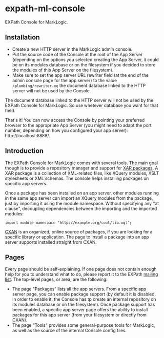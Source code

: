 expath-ml-console
=================

EXPath Console for MarkLogic.

Installation
------------

- Create a new HTTP server in the MarkLogic admin console.
- Put the source code of the Console at the root of the App Server
  (depending on the options you selected creating the App Server, it
  could be on its modules database or on the filesystem if you decided
  to store the modules of this App Server on the filesystem).
- Make sure to set the app server URL rewriter field (at the end of
  the admin console page for the app server) to the value
  `/plumbing/rewriter.xq` the document database linked to the HTTP
  server will not be used by the Console.

The document database linked to the HTTP server will not be used by
the EXPath Console for MarkLogic.  So use whetever database you want
for that field.

That's it!  You can now access the Console by pointing your preferred
browser to the appropriate App Server (you might need to adapt the
port number, depending on how you configured your app server):
http://localhost:8888/.

Introduction
------------

The EXPath Console for MarkLogic comes with several tools.  The main
goal though is to provide a repository manager and support for
[XAR packages](http://expath.org/spec/pkg).  A XAR package is a
collection of XML-related files, like XQuery modules, XSLT stylesheets
or XML schemas.  The console helps installing packages on specific app
servers.

Once a package has been installed on an app server, other modules
running in the same app server can import an XQuery modules from the
package, just by importing it using the module namespace.  Without
specifying any "at clause", decoupling dependencies between the
importing and the imported modules:

```xquery
import module namespace "http://example.org/cool/lib.xql";
```

[CXAN](http://cxan.org/) is an organized, online source of packages,
if you are looking for a specific library or application.  The page to
install a package into an app server supports installed straight from
CXAN.

Pages
-----

Every page should be self-explaining.  If one page does not contain
enough help for you to understand what to do, please report it to the
EXPath [mailing list](http://expath.org/lists).  The top-level pages,
or area, are the following:

- The page "Packages" lists all the app servers.  From a specific app
  server page, you can enable package support (by default it is
  disabled, in order to enable it, the Console has tp create an
  internal repository on its modules database or on the filesystem).
  Once package support has been enabled, a specific app server page
  offers the ability to install packages for this app server (from
  your filesystem or directly from CXAN).
- The page "Tools" provides some general-purpose tools for MarkLogic,
  as well as the source of the internal Console config files.
